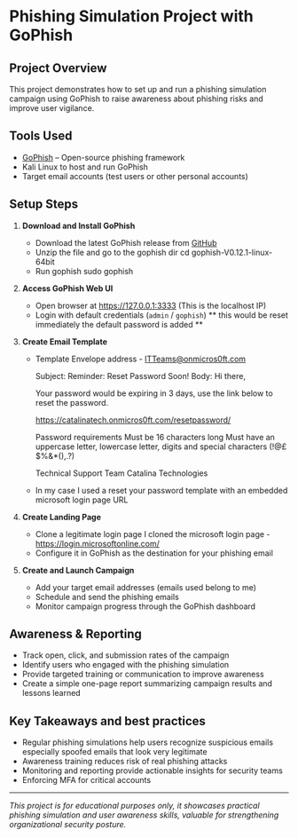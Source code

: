 # Phishing Simulation Project with GoPhish

## Project Overview  
This project demonstrates how to set up and run a phishing simulation campaign using GoPhish to raise awareness about phishing risks and improve user vigilance.

## Tools Used  
- [GoPhish](https://getgophish.com/) – Open-source phishing framework  
- Kali Linux to host and run GoPhish  
- Target email accounts (test users or other personal accounts)

## Setup Steps

1. **Download and Install GoPhish**  
   - Download the latest GoPhish release from [GitHub](https://github.com/gophish/gophish/releases)  
   - Unzip the file and go to the gophish dir
     cd gophish-V0.12.1-linux-64bit
   - Run gophish
     sudo gophish
     

2. **Access GoPhish Web UI**  
   - Open browser at https://127.0.0.1:3333 (This is the localhost IP) 
   - Login with default credentials (`admin` / `gophish`) ** this would be reset immediately the default password is added **

3. **Create Email Template**  
   - Template
     Envelope address - ITTeams@onmicros0ft.com

     Subject: Reminder: Reset Password Soon!
     Body:
     Hi there,

     Your password would be expiring in 3 days, use the link below to reset the password.

     https://catalinatech.onmicros0ft.com/resetpassword/
     
     Password requirements
     Must be 16 characters long
     Must have an uppercase letter, lowercase letter, digits and special characters (!@£$%&*(),.?)

     Technical Support Team
     Catalina Technologies

     
   - In my case I used a reset your password template with an embedded microsoft login page URL 
  
       
5. **Create Landing Page**  
   - Clone a legitimate login page I cloned the microsoft login page - https://login.microsoftonline.com/
   - Configure it in GoPhish as the destination for your phishing email

6. **Create and Launch Campaign**  
   - Add your target email addresses (emails used belong to me)
   - Schedule and send the phishing emails  
   - Monitor campaign progress through the GoPhish dashboard

## Awareness & Reporting

- Track open, click, and submission rates of the campaign  
- Identify users who engaged with the phishing simulation  
- Provide targeted training or communication to improve awareness  
- Create a simple one-page report summarizing campaign results and lessons learned

## Key Takeaways and best practices

- Regular phishing simulations help users recognize suspicious emails especially spoofed emails that look very legitimate
- Awareness training reduces risk of real phishing attacks  
- Monitoring and reporting provide actionable insights for security teams
- Enforcing MFA for critical accounts 

---

*This project is for educational purposes only, it showcases practical phishing simulation and user awareness skills, valuable for strengthening organizational security posture.*
